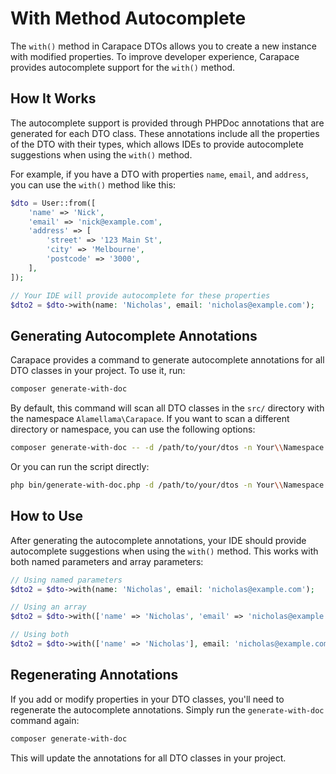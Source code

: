 # With Method Autocomplete

The `with()` method in Carapace DTOs allows you to create a new instance with modified properties. To improve developer experience, Carapace provides autocomplete support for the `with()` method.

## How It Works

The autocomplete support is provided through PHPDoc annotations that are generated for each DTO class. These annotations include all the properties of the DTO with their types, which allows IDEs to provide autocomplete suggestions when using the `with()` method.

For example, if you have a DTO with properties `name`, `email`, and `address`, you can use the `with()` method like this:

```php
$dto = User::from([
    'name' => 'Nick',
    'email' => 'nick@example.com',
    'address' => [
        'street' => '123 Main St',
        'city' => 'Melbourne',
        'postcode' => '3000',
    ],
]);

// Your IDE will provide autocomplete for these properties
$dto2 = $dto->with(name: 'Nicholas', email: 'nicholas@example.com');
```

## Generating Autocomplete Annotations

Carapace provides a command to generate autocomplete annotations for all DTO classes in your project. To use it, run:

```bash
composer generate-with-doc
```

By default, this command will scan all DTO classes in the `src/` directory with the namespace `Alamellama\Carapace`. If you want to scan a different directory or namespace, you can use the following options:

```bash
composer generate-with-doc -- -d /path/to/your/dtos -n Your\\Namespace
```

Or you can run the script directly:

```bash
php bin/generate-with-doc.php -d /path/to/your/dtos -n Your\\Namespace
```

## How to Use

After generating the autocomplete annotations, your IDE should provide autocomplete suggestions when using the `with()` method. This works with both named parameters and array parameters:

```php
// Using named parameters
$dto2 = $dto->with(name: 'Nicholas', email: 'nicholas@example.com');

// Using an array
$dto2 = $dto->with(['name' => 'Nicholas', 'email' => 'nicholas@example.com']);

// Using both
$dto2 = $dto->with(['name' => 'Nicholas'], email: 'nicholas@example.com');
```

## Regenerating Annotations

If you add or modify properties in your DTO classes, you'll need to regenerate the autocomplete annotations. Simply run the `generate-with-doc` command again:

```bash
composer generate-with-doc
```

This will update the annotations for all DTO classes in your project.